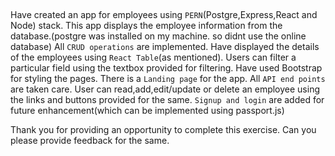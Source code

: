 ## 
Have created an app for employees using `PERN`(Postgre,Express,React and Node) stack.
This app displays the employee information from the database.(postgre was installed on my machine. so didnt use the online database)
All `CRUD operations` are implemented.
Have displayed the details of the employees using `React Table`(as mentioned).
Users can filter a particular field using the textbox provided for filtering.
Have used Bootstrap for styling the pages.
There is a `Landing page` for the app.
All `API end points` are taken care.
User can read,add,edit/update or delete an employee using the links and buttons provided for the same.
`Signup and login` are added for future enhancement(which can be implemented using passport.js)

Thank you for providing an opportunity to complete this exercise. Can you please provide feedback for the same.